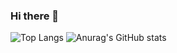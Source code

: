 ### Hi there 👋

<!--
**drimh/drimh** is a ✨ _special_ ✨ repository because its `README.md` (this file) appears on your GitHub profile.

Here are some ideas to get you started:

- 🔭 I’m currently working on ...
- 🌱 I’m currently learning ...
- 👯 I’m looking to collaborate on ...
- 🤔 I’m looking for help with ...
- 💬 Ask me about ...
- 📫 How to reach me: ...
- 😄 Pronouns: ...
- ⚡ Fun fact: ...
-->
![Top Langs](https://github-readme-stats.vercel.app/api/top-langs/?username=drimh&layout=compact&theme=dracula)
![Anurag's GitHub stats](https://github-readme-stats.vercel.app/api?username=drimh&show_icons=true&theme=dracula)
